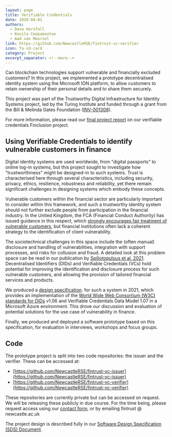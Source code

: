 ```yaml
---
layout: page
title: Verifiable Credentials
date: 2020-04-01
authors: 
  - Dave Horsfall
  - Kovila Coopamootoo
  - Aad van Moorsel
link: https://github.com/NewcastleRSE/fintrust-vc-verifier
icon: fa-id-card
category: Project
excerpt_separator: <!--more-->
---
```


Can blockchain technologies support vulnerable and financially excluded customers? In this project, we implemented a prototype decentralised identity system using the Microsoft ION platform, to allow customers to retain ownership of their personal details and to share them securely. 

<!--more-->

This project was part of the Trustworthy Digital Infrastructure for Identity Systems project, led by the Turing Institute and funded through a grant from the Bill & Melinda Gates Foundation ([INV-001309](https://www.gatesfoundation.org/about/committed-grants/2019/12/INV001309)).

For more information, please read our [final project report](/assets/pdf/D6_Finclusion_final_report.pdf) on our verifiable credentials Finclusion project.

## Using Verifiable Credentials to identify vulnerable customers in finance

Digital identity systems are used worldwide, from "digital passports" to online log-in systems, but this project sought to investigate how "trustworthiness" might be designed-in to such systems. Trust is characterised here through several characteristics, including security, privacy, ethics, resilience, robustness and reliability, yet there remain significant challenges in designing systems which embody these concepts.

Vulnerable customers within the financial sector are particularly important to consider within this framework, and such a trustworthy identity system should not further exclude people from participation in the financial industry. In the United Kingdom, the FCA (Financial Conduct Authority) has issued guidance in this respect, which [strongly encourages fair treatment of vulnerable customers](https://www.fca.org.uk/publications/finalised-guidance/guidance-firms-fair-treatment-vulnerable-customers), but financial institutions often lack a coherent strategy to the identification of client vulnerability. 

The sociotechnical challenges in this space include the (often manual) disclosure and handling of vulnerabilities, integration with support processes, and risks for collusion and fraud. A detailed look at this problem space can be read in our publication by [Spiliotopulous et al, 2021](/publication/2021/06/10/Identifying-and-Supporting-Financially-Vulnerable-Consumers.html). Decentralised Identifiers (DIDs) and Verifiable Credentials (VCs) hold potential for improving the identification and disclosure process for such vulnerable customers, and allowing the provision of tailored financial services and products.

We produced a [design specification](/assets/pdf/%5BSDS%5D%20Trustworthy%20Digital%20Infrastructure%20for%20Identity%20Systems.pdf). for such a system in 2021, which provides an implementation of the [World Wide Web Consortium
(W3C) standards for DIDs](https://w3c.github.io/did-core/) v1.06 and Verifiable Credentials Data Model 1.07 in a Microsoft Azure
environment. This drove our discussion and evaluation of potential solutions for the use case of vulnerability in finance.

Finally, we produced and deployed a software prototype based on this specification, for evaluation in interviews, workshops and focus groups.


## Code
The prototype project is split into two code repositories: the issuer and the verifier. These can be accessed at:

  - [https://github.com/NewcastleRSE/fintrust-vc-issuer](https://github.com/NewcastleRSE/fintrust-vc-issuer)
  - [https://github.com/NewcastleRSE/fintrust-vc-verifier](https://github.com/NewcastleRSE/fintrust-vc-verifier)

These repositories are currently private but can be accessed on request. We will be releasing these publicly in due course. For the time being, please request access using our [contact form](/contact.html), or by emailing
<span class="email">
    <span class="email-address">fintrust</span>
    <span class="email-separator">@</span>
    <span class="email-domain">newcastle.ac.uk</span>
</span>

The project design is described fully in our [Software Design Specification (SDS) Document](/assets/pdf/%5BSDS%5D%20Trustworthy%20Digital%20Infrastructure%20for%20Identity%20Systems.pdf).